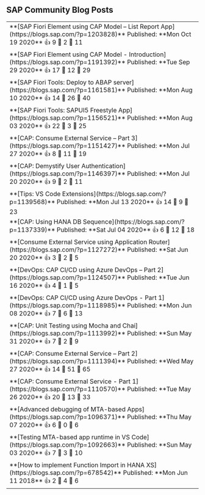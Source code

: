 ## SAP Community Blog Posts

<table>
<tr>
<td>
**[SAP Fiori Element using CAP Model – List Report App](https:&#x2F;&#x2F;blogs.sap.com&#x2F;?p&#x3D;1203828)**
Published: **Mon Oct 19 2020** 👍 9   💬 2   💍 11
</td>
</tr>
<tr>
<td>
**[SAP Fiori Element using CAP Model - Introduction](https:&#x2F;&#x2F;blogs.sap.com&#x2F;?p&#x3D;1191392)**
Published: **Tue Sep 29 2020** 👍 17   💬 12   💍 29
</td>
</tr>
<tr>
<td>
**[SAP Fiori Tools: Deploy to ABAP server](https:&#x2F;&#x2F;blogs.sap.com&#x2F;?p&#x3D;1161581)**
Published: **Mon Aug 10 2020** 👍 14   💬 26   💍 40
</td>
</tr>
<tr>
<td>
**[SAP Fiori Tools: SAPUI5 Freestyle App](https:&#x2F;&#x2F;blogs.sap.com&#x2F;?p&#x3D;1156521)**
Published: **Mon Aug 03 2020** 👍 22   💬 3   💍 25
</td>
</tr>
<tr>
<td>
**[CAP: Consume External Service – Part 3](https:&#x2F;&#x2F;blogs.sap.com&#x2F;?p&#x3D;1151427)**
Published: **Mon Jul 27 2020** 👍 8   💬 11   💍 19
</td>
</tr>
<tr>
<td>
**[CAP: Demystify User Authentication](https:&#x2F;&#x2F;blogs.sap.com&#x2F;?p&#x3D;1146397)**
Published: **Mon Jul 20 2020** 👍 9   💬 2   💍 11
</td>
</tr>
<tr>
<td>
**[Tips: VS Code Extensions](https:&#x2F;&#x2F;blogs.sap.com&#x2F;?p&#x3D;1139568)**
Published: **Mon Jul 13 2020** 👍 14   💬 9   💍 23
</td>
</tr>
<tr>
<td>
**[CAP: Using HANA DB Sequence](https:&#x2F;&#x2F;blogs.sap.com&#x2F;?p&#x3D;1137339)**
Published: **Sat Jul 04 2020** 👍 6   💬 12   💍 18
</td>
</tr>
<tr>
<td>
**[Consume External Service using Application Router](https:&#x2F;&#x2F;blogs.sap.com&#x2F;?p&#x3D;1127272)**
Published: **Sat Jun 20 2020** 👍 3   💬 2   💍 5
</td>
</tr>
<tr>
<td>
**[DevOps: CAP CI&#x2F;CD using Azure DevOps – Part 2](https:&#x2F;&#x2F;blogs.sap.com&#x2F;?p&#x3D;1124507)**
Published: **Tue Jun 16 2020** 👍 4   💬 1   💍 5
</td>
</tr>
<tr>
<td>
**[DevOps: CAP CI&#x2F;CD using Azure DevOps - Part 1](https:&#x2F;&#x2F;blogs.sap.com&#x2F;?p&#x3D;1118985)**
Published: **Mon Jun 08 2020** 👍 7   💬 6   💍 13
</td>
</tr>
<tr>
<td>
**[CAP: Unit Testing using Mocha and Chai](https:&#x2F;&#x2F;blogs.sap.com&#x2F;?p&#x3D;1113992)**
Published: **Sun May 31 2020** 👍 7   💬 2   💍 9
</td>
</tr>
<tr>
<td>
**[CAP: Consume External Service – Part 2](https:&#x2F;&#x2F;blogs.sap.com&#x2F;?p&#x3D;1111394)**
Published: **Wed May 27 2020** 👍 14   💬 51   💍 65
</td>
</tr>
<tr>
<td>
**[CAP: Consume External Service - Part 1](https:&#x2F;&#x2F;blogs.sap.com&#x2F;?p&#x3D;1110570)**
Published: **Tue May 26 2020** 👍 20   💬 13   💍 33
</td>
</tr>
<tr>
<td>
**[Advanced debugging of MTA-based Apps](https:&#x2F;&#x2F;blogs.sap.com&#x2F;?p&#x3D;1096371)**
Published: **Thu May 07 2020** 👍 6   💬 0   💍 6
</td>
</tr>
<tr>
<td>
**[Testing MTA-based app runtime in VS Code](https:&#x2F;&#x2F;blogs.sap.com&#x2F;?p&#x3D;1092663)**
Published: **Sun May 03 2020** 👍 7   💬 3   💍 10
</td>
</tr>
<tr>
<td>
**[How to implement Function Import in HANA XS](https:&#x2F;&#x2F;blogs.sap.com&#x2F;?p&#x3D;678542)**
Published: **Mon Jun 11 2018** 👍 2   💬 4   💍 6
</td>
</tr>
</table>